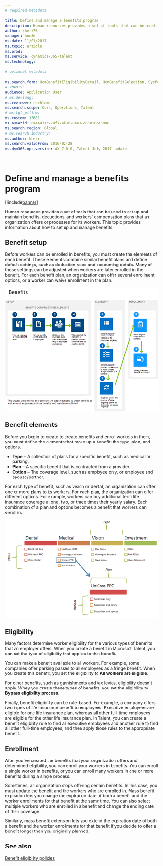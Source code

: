 ```yaml
---
# required metadata

title: Define and manage a benefits program
description: Human resources provides a set of tools that can be used to set up and maintain benefits, deductions, and workers' compensation plans that an organization offers or processes for its workers. This article provides information about how to set up an manage benefits.
author: kherr75
manager: AnnBe
ms.date: 11/01/2017
ms.topic: article
ms.prod: 
ms.service: dynamics-365-talent
ms.technology: 

# optional metadata

ms.search.form: HcmBenefitEligibilityDetail, HcmBenefitSelection, SysPolicyListPage, SysPolicySourceDocumentRuleType
# ROBOTS: 
audience: Application User
# ms.devlang: 
ms.reviewer: rschloma
ms.search.scope: Core, Operations, Talent
# ms.tgt_pltfrm: 
ms.custom: 15681
ms.assetid: 6aee97ac-29f7-4b3c-8aa1-c65810de3090
ms.search.region: Global
# ms.search.industry: 
ms.author: kherr
ms.search.validFrom: 2016-02-28
ms.dyn365.ops.version: AX 7.0.0, Talent July 2017 update

---
```


# Define and manage a benefits program

[!include[banner](includes/banner.md)]


Human resources provides a set of tools that can be used to set up and maintain benefits, deductions, and workers' compensation plans that an organization offers or processes for its workers. This topic provides information about how to set up and manage benefits.

Benefit setup
-------------

Before workers can be enrolled in benefits, you must create the elements of each benefit. These elements combine similar benefit plans and define default settings, such as deduction rates and accounting details. Many of these settings can be adjusted when workers are later enrolled in the benefit. For each benefit plan, an organization can offer several enrollment options, or a worker can waive enrollment in the plan. 

[![Benefit process flow](./media/benefit-process-flow1.png)](./media/benefit-process-flow1.png)

## Benefit elements
Before you begin to create to create benefits and enroll workers in them, you must define the elements that make up a benefit: the type, plan, and options.

-   **Type** – A collection of plans for a specific benefit, such as medical or parking.
-   **Plan** – A specific benefit that is contracted from a provider.
-   **Option** – The coverage level, such as employee only, or employee and spouse/partner.

For each type of benefit, such as vision or dental, an organization can offer one or more plans to its workers. For each plan, the organization can offer different options. For example, workers can buy additional term life insurance coverage at one, two, or three times their yearly salary. Each combination of a plan and options becomes a benefit that workers can enroll in. 

[![benefit pic](./media/benefit-pic.png)](./media/benefit-pic.png)

## Eligibility
Many factors determine worker eligibility for the various types of benefits that an employer offers. When you create a benefit in Microsoft Talent, you can set the type of eligibility that applies to that benefit. 

You can make a benefit available to all workers. For example, some companies offer parking passes to all employees as a fringe benefit. When you create this benefit, you set the eligibility to **All workers are eligible**. 

For other benefits, such as garnishments and tax levies, eligibility doesn't apply. Whey you create these types of benefits, you set the eligibility to **Bypass eligibility process**. 

Finally, benefit eligibility can be rule-based. For example, a company offers two types of life insurance benefit to employees. Executive employees are eligible for one life insurance plan, whereas all other full-time employees are eligible for the other life insurance plan. In Talent, you can create a benefit eligibility rule to find all executive employees and another rule to find all other full-time employees, and then apply those rules to the appropriate benefit.

## Enrollment
After you've created the benefits that your organization offers and determined eligibility, you can enroll your workers in benefits. You can enroll a single worker in benefits, or you can enroll many workers in one or more benefits during a single process. 

Sometimes, an organization stops offering certain benefits. In this case, you must update the benefit and the workers who are enrolled in. Mass benefit expiration lets you change the expiration date of both a benefit and the worker enrollments for that benefit at the same time. You can also select multiple workers who are enrolled in a benefit and change the ending date of their coverage. 

Similarly, mass benefit extension lets you extend the expiration date of both a benefit and the worker enrollments for that benefit if you decide to offer a benefit longer than you originally planned.

See also
--------

[Benefit eligibility policies](benefit-eligibility-policies.md)



